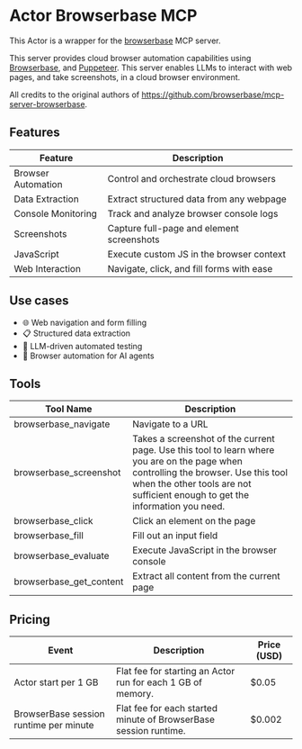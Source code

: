 # Actor Browserbase MCP

This Actor is a wrapper for the [browserbase](https://github.com/browserbase/mcp-server-browserbase) MCP server.

This server provides cloud browser automation capabilities using [Browserbase](https://www.browserbase.com/), and [Puppeteer](https://pptr.dev/). This server enables LLMs to interact with web pages, and take screenshots, in a cloud browser environment.

All credits to the original authors of https://github.com/browserbase/mcp-server-browserbase.

## Features

| Feature            | Description                               |
| ------------------ | ----------------------------------------- |
| Browser Automation | Control and orchestrate cloud browsers    |
| Data Extraction    | Extract structured data from any webpage  |
| Console Monitoring | Track and analyze browser console logs    |
| Screenshots        | Capture full-page and element screenshots |
| JavaScript         | Execute custom JS in the browser context  |
| Web Interaction    | Navigate, click, and fill forms with ease |

## Use cases

- 🌐 Web navigation and form filling
- 📋 Structured data extraction
- 🧪 LLM-driven automated testing
- 🤖 Browser automation for AI agents

## Tools

| Tool Name                 | Description                                                                 |
| ------------------------- | --------------------------------------------------------------------------- |
| browserbase_navigate       | Navigate to a URL                                                          |
| browserbase_screenshot     | Takes a screenshot of the current page. Use this tool to learn where you are on the page when controlling the browser. Use this tool when the other tools are not sufficient enough to get the information you need. |
| browserbase_click          | Click an element on the page                                               |
| browserbase_fill           | Fill out an input field                                                    |
| browserbase_evaluate       | Execute JavaScript in the browser console                                  |
| browserbase_get_content    | Extract all content from the current page                                  |

## Pricing

| Event                              | Description                                                   | Price (USD) |
| ---------------------------------- | ------------------------------------------------------------- | ----------- |
| Actor start per 1 GB               | Flat fee for starting an Actor run for each 1 GB of memory.   | $0.05       |
| BrowserBase session runtime per minute | Flat fee for each started minute of BrowserBase session runtime. | $0.002      |
